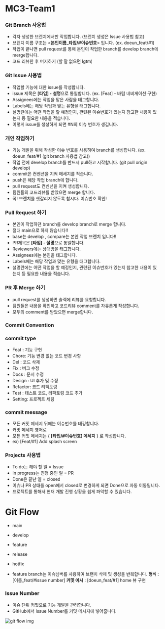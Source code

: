 # MC3-Team1



### **Git Branch 사용법**

- 각자 생성한 브랜치에서만 작업합니다. (브랜치 생성은 Issue 사용법 참고)
- 브랜치 이름 구조는 <**본인이름_타입/#이슈번호**> 입니다. (ex. doeun_feat/#1)
- 작업이 끝나면 pull request를 통해 본인이 작업한 branch를 develop branch에 merge합니다.
- 코드 리뷰한 후 머지하기 (할 말 없으면 lgtm)

### **Git Issue 사용법**

- 작업할 기능에 대한 issue를 작성합니다.
- issue 제목은 **[타입] - 설명**으로 통일합니다. (ex. [Feat] - 바텀 네비게이션 구현)
- Assignees에는 작업을 맡은 사람을 태그합니다.
- Labels에는 해당 작업과 맞는 유형을 태그합니다.
- 설명란에는 어떤 작업을 할 예정인지, 관련된 이슈번호가 있는지 참고한 내용이 있는지 등 필요한 내용을 적습니다.
- 이렇게 issue를 생성하게 되면 #N의 이슈 번호가 생깁니다.

### **개인 작업하기**

- 기능 개발을 위해 작성한 이슈 번호를 사용하여 branch를 생성합니다. (ex. doeun_feat/#1 (git branch 사용법 참고))
- 작업 전에 develop branch를 반드시 pull하고 시작합니다. (git pull origin develop)
- commit은 컨벤션을 지켜 메세지를 적습니다.
- push은 해당 작업 branch에 합니다.
- pull request도 컨벤션을 지켜 생성합니다.
- 팀원들의 코드리뷰를 받았으면 merge 합니다.
- 꼭! 브랜치를 헷갈리지 않도록 합시다. 이슈번호 확인!

### **Pull Request 하기**

- 본인이 작업하던 branch를 develop branch로 merge 합니다.
- 절대 main으로 하지 않습니다!!
- base는 develop , compare는 본인 작업 브랜치 입니다!!
- PR제목은 **[타입] - 설명**으로 통일합니다.
- Reviewers에는 상대방을 태그합니다.
- Assignees에는 본인을 태그합니다.
- Labels에는 해당 작업과 맞는 유형을 태그합니다.
- 설명란에는 어떤 작업을 할 예정인지, 관련된 이슈번호가 있는지 참고한 내용이 있는지 등 필요한 내용을 적습니다.

### **PR 후 Merge 하기**

- pull request를 생성하면 슬랙에 리뷰를 요청합니다.
- 팀원들은 내용을 확인하고 코드리뷰 comment를 자유롭게 작성합니다.
- 모두의 comment를 받았으면 merge합니다.

### **Commit Convention**

### **commit type**

- Feat : 기능 구현
- Chore: 기능 변경 없는 코드 변경 사항
- Del : 코드 삭제
- Fix : 버그 수정
- Docs : 문서 수정
- Design : UI 추가 및 수정
- Refactor: 코드 리팩토링
- Test : 테스트 코드, 리팩토링 코드 추가
- Setting: 프로젝트 세팅

### **commit message**

- 모든 커밋 메세지 뒤에는 이슈번호를 태깅합니다.
- 커밋 메세지 영어로
- 모든 커밋 메세지는 { **[타입/#이슈번호] 메세지** } 로 작성합니다.
- ex) [Feat/#1] Add splash screen

### **Projects 사용법**

- To do는 해야 할 일 = Issue
- In progress는 진행 중인 일 = PR
- Done은 끝난 일 = closed
- 이슈나 PR 상태를 open에서 closed로 변경하게 되면 Done으로 자동 이동됩니다.
- 프로젝트를 통해서 현재 개발 진행 상황을 쉽게 파악할 수 있습니다.

# Git Flow

- main
- develop
- feature
- release
- hotfix



- feature branch는 이슈넘버를 사용하여 브랜치 삭제 및 생성을 반복합니다. **형식** : [이름_feat/#issue number] **커밋 예시** : [doeun_feat/#1] home 뷰 구현

### **Issue Number**

- 이슈 단위 커밋으로 기능 개발을 관리합니다.
- GitHub에서  Issue Number를 커밋 메시지에 넣어줍니다.



![git flow img](https://images.velog.io/images/seongwon97/post/5994c1a6-cdfd-4c73-84ea-842f9f7b001e/image.png)
